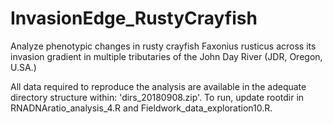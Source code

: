 # InvasionEdge_RustyCrayfish
Analyze phenotypic changes in rusty crayfish Faxonius rusticus across its invasion gradient in multiple tributaries of the John Day River (JDR, Oregon, U.SA.)

All data required to reproduce the analysis are available in the adequate directory structure within: 'dirs_20180908.zip'. To run, update rootdir in RNADNAratio_analysis_4.R and Fieldwork_data_exploration10.R.